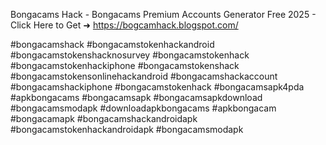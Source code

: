Bongacams Hack - Bongacams Premium Accounts Generator Free 2025 - Click Here to Get ➜ 	https://bogcamhack.blogspot.com/

#bongacamshack #bongacamstokenhackandroid #bongacamstokenshacknosurvey #bongacamstokenhack #bongacamstokenhackiphone #bongacamstokenshack #bongacamstokensonlinehackandroid #bongacamshackaccount #bongacamshackiphone #bongacamstokenhack #bongacamsapk4pda #apkbongacams #bongacamsapk #bongacamsapkdownload #bongacamsmodapk #downloadapkbongacams #apkbongacam #bongacamapk #bongacamshackandroidapk #bongacamstokenhackandroidapk #bongacamsmodapk
